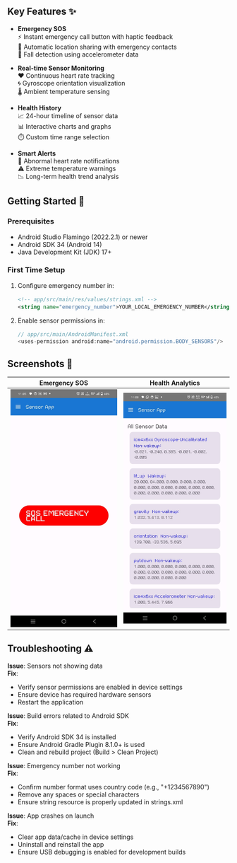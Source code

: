 ## Key Features ✨

- **Emergency SOS**  
  ⚡ Instant emergency call button with haptic feedback  
  📍 Automatic location sharing with emergency contacts  
  🔄 Fall detection using accelerometer data

- **Real-time Sensor Monitoring**  
  ❤️ Continuous heart rate tracking  
  🌀 Gyroscope orientation visualization  
  🌡️ Ambient temperature sensing

- **Health History**  
  📈 24-hour timeline of sensor data  
  📊 Interactive charts and graphs  
  ⏱️ Custom time range selection

- **Smart Alerts**  
  🔔 Abnormal heart rate notifications  
  ⚠️ Extreme temperature warnings  
  📉 Long-term health trend analysis

## Getting Started 🚀

### Prerequisites

- Android Studio Flamingo (2022.2.1) or newer
- Android SDK 34 (Android 14)
- Java Development Kit (JDK) 17+

### First Time Setup

1. Configure emergency number in:
   ```xml
   <!-- app/src/main/res/values/strings.xml -->
   <string name="emergency_number">YOUR_LOCAL_EMERGENCY_NUMBER</string>
   ```
2. Enable sensor permissions in:
   ```kotlin
   // app/src/main/AndroidManifest.xml
   <uses-permission android:name="android.permission.BODY_SENSORS"/>
   ```

## Screenshots 📸

| Emergency SOS               | Health Analytics                   |
| --------------------------- | ---------------------------------- |
| ![SOS](screenshots/sos.jpg) | ![Analytics](screenshots/data.jpg) |

## Troubleshooting ⚠️

**Issue**: Sensors not showing data  
**Fix**:

- Verify sensor permissions are enabled in device settings
- Ensure device has required hardware sensors
- Restart the application

**Issue**: Build errors related to Android SDK  
**Fix**:

- Verify Android SDK 34 is installed
- Ensure Android Gradle Plugin 8.1.0+ is used
- Clean and rebuild project (Build > Clean Project)

**Issue**: Emergency number not working  
**Fix**:

- Confirm number format uses country code (e.g., "+1234567890")
- Remove any spaces or special characters
- Ensure string resource is properly updated in strings.xml

**Issue**: App crashes on launch  
**Fix**:

- Clear app data/cache in device settings
- Uninstall and reinstall the app
- Ensure USB debugging is enabled for development builds
